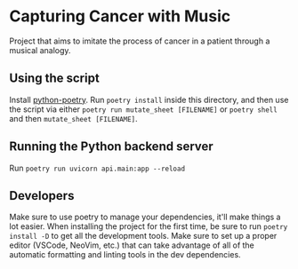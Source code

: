 # Capturing Cancer with Music

Project that aims to imitate the process of cancer in a patient through a musical analogy.

## Using the script
Install [python-poetry](https://www.python-poetry.org). 
Run `poetry install` inside this directory, and then use the script via either `poetry run mutate_sheet [FILENAME]` or `poetry shell` and then `mutate_sheet [FILENAME]`.

## Running the Python backend server
Run `poetry run uvicorn api.main:app --reload`

## Developers
Make sure to use poetry to manage your dependencies, it'll make things a lot easier. 
When installing the project for the first time, be sure to run `poetry install -D` to get all the development tools.
Make sure to set up a proper editor (VSCode, NeoVim, etc.) that can take advantage of all of the automatic formatting and linting tools in the dev dependencies.
